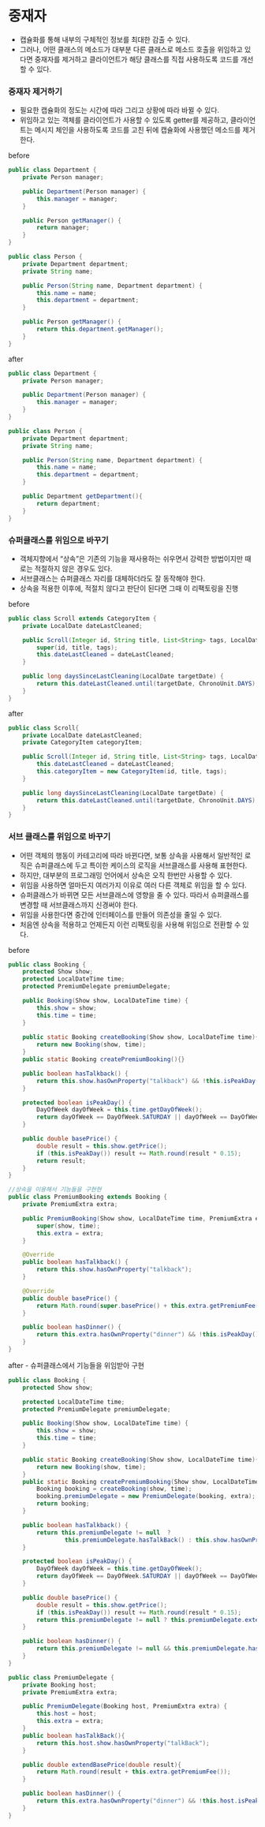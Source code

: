 # 중재자
- 캡슐화를 통해 내부의 구체적인 정보를 최대한 감출 수 있다. 
- 그러나, 어떤 클래스의 메소드가 대부분 다른 클래스로 메소드 호출을 위임하고 있다면 중재자를 제거하고 클라이언트가 해당 클래스를 직접 사용하도록 코드를 개선할 수 있다. 

### 중재자 제거하기
- 필요한 캡슐화의 정도는 시간에 따라 그리고 상황에 따라 바뀔 수 있다. 
- 위임하고 있는 객체를 클라이언트가 사용할 수 있도록 getter를 제공하고, 클라이언트는 메시지 체인을 사용하도록 코드를 고친 뒤에 캡슐화에 사용했던 메소드를 제거한다. 

before

```java
public class Department {
    private Person manager;

    public Department(Person manager) {
        this.manager = manager;
    }

    public Person getManager() {
        return manager;
    }
}

public class Person {
    private Department department;
    private String name;

    public Person(String name, Department department) {
        this.name = name;
        this.department = department;
    }

    public Person getManager() {
        return this.department.getManager();
    }
}
```

after

```java
public class Department {
    private Person manager;

    public Department(Person manager) {
        this.manager = manager;
    }
}

public class Person {
    private Department department;
    private String name;

    public Person(String name, Department department) {
        this.name = name;
        this.department = department;
    }

    public Department getDepartment(){
        return department;
    }
}
```

### 슈퍼클래스를 위임으로 바꾸기
- 객체지향에서 “상속”은 기존의 기능을 재사용하는 쉬우면서 강력한 방법이지만 때로는 적절하지 않은 경우도 있다. 
- 서브클래스는 슈퍼클래스 자리를 대체하더라도 잘 동작해야 한다. 
- 상속을 적용한 이후에, 적절치 않다고 판단이 된다면 그때 이 리팩토링을 진행

before
  
```java
public class Scroll extends CategoryItem {
    private LocalDate dateLastCleaned;

    public Scroll(Integer id, String title, List<String> tags, LocalDate dateLastCleaned) {
        super(id, title, tags);
        this.dateLastCleaned = dateLastCleaned;
    }

    public long daysSinceLastCleaning(LocalDate targetDate) {
        return this.dateLastCleaned.until(targetDate, ChronoUnit.DAYS);
    }
}

```

after

```java
public class Scroll{
    private LocalDate dateLastCleaned;
    private CategoryItem categoryItem;

    public Scroll(Integer id, String title, List<String> tags, LocalDate dateLastCleaned) {
        this.dateLastCleaned = dateLastCleaned;
        this.categoryItem = new CategoryItem(id, title, tags);
    }

    public long daysSinceLastCleaning(LocalDate targetDate) {
        return this.dateLastCleaned.until(targetDate, ChronoUnit.DAYS);
    }
}
```

### 서브 클래스를 위임으로 바꾸기
- 어떤 객체의 행동이 카테고리에 따라 바뀐다면, 보통 상속을 사용해서 일반적인 로직은 슈퍼클래스에 두고 특이한 케이스의 로직을 서브클래스를 사용해 표현한다.
- 하지만, 대부분의 프로그래밍 언어에서 상속은 오직 한번만 사용할 수 있다. 
- 위임을 사용하면 얼마든지 여러가지 이유로 여러 다른 객체로 위임을 할 수 있다. 
- 슈퍼클래스가 바뀌면 모든 서브클래스에 영향을 줄 수 있다. 따라서 슈퍼클래스를 변경할 때 서브클래스까지 신경써야 한다. 
- 위임을 사용한다면 중간에 인터페이스를 만들어 의존성을 줄일 수 있다. 
- 처음엔 상속을 적용하고 언제든지 이런 리팩토링을 사용해 위임으로 전환할 수 있다.

before

```java
public class Booking {
    protected Show show;
    protected LocalDateTime time;    
    protected PremiumDelegate premiumDelegate;

    public Booking(Show show, LocalDateTime time) {
        this.show = show;
        this.time = time;
    }
    
    public static Booking createBooking(Show show, LocalDateTime time){
        return new Booking(show, time);        
    }
    public static Booking createPremiumBooking(){}

    public boolean hasTalkback() {
        return this.show.hasOwnProperty("talkback") && !this.isPeakDay();
    }

    protected boolean isPeakDay() {
        DayOfWeek dayOfWeek = this.time.getDayOfWeek();
        return dayOfWeek == DayOfWeek.SATURDAY || dayOfWeek == DayOfWeek.SUNDAY;
    }

    public double basePrice() {
        double result = this.show.getPrice();
        if (this.isPeakDay()) result += Math.round(result * 0.15);
        return result;
    }
}

//상속을 이용해서 기능들을 구현현
public class PremiumBooking extends Booking {
    private PremiumExtra extra;

    public PremiumBooking(Show show, LocalDateTime time, PremiumExtra extra) {
        super(show, time);
        this.extra = extra;
    }

    @Override
    public boolean hasTalkback() {
        return this.show.hasOwnProperty("talkback");
    }

    @Override
    public double basePrice() {
        return Math.round(super.basePrice() + this.extra.getPremiumFee());
    }

    public boolean hasDinner() {
        return this.extra.hasOwnProperty("dinner") && !this.isPeakDay();
    }
}
```

after - 슈퍼클래스에서 기능들을 위임받아 구현

```java
public class Booking {
    protected Show show;

    protected LocalDateTime time;
    protected PremiumDelegate premiumDelegate;

    public Booking(Show show, LocalDateTime time) {
        this.show = show;
        this.time = time;
    }

    public static Booking createBooking(Show show, LocalDateTime time){
        return new Booking(show, time);
    }
    public static Booking createPremiumBooking(Show show, LocalDateTime time, PremiumExtra extra){
        Booking booking = createBooking(show, time);
        booking.premiumDelegate = new PremiumDelegate(booking, extra);
        return booking;
    }

    public boolean hasTalkback() {
        return this.premiumDelegate != null  ?
                this.premiumDelegate.hasTalkBack() : this.show.hasOwnProperty("talkback") && !this.isPeakDay();
    }

    protected boolean isPeakDay() {
        DayOfWeek dayOfWeek = this.time.getDayOfWeek();
        return dayOfWeek == DayOfWeek.SATURDAY || dayOfWeek == DayOfWeek.SUNDAY;
    }

    public double basePrice() {
        double result = this.show.getPrice();
        if (this.isPeakDay()) result += Math.round(result * 0.15);
        return this.premiumDelegate != null ? this.premiumDelegate.extendBasePrice(result) : result;
    }

    public boolean hasDinner() {
        return this.premiumDelegate != null && this.premiumDelegate.hasDinner();
    }
}

public class PremiumDelegate {
    private Booking host;
    private PremiumExtra extra;

    public PremiumDelegate(Booking host, PremiumExtra extra) {
        this.host = host;
        this.extra = extra;
    }
    public boolean hasTalkBack(){
        return this.host.show.hasOwnProperty("talkBack");
    }

    public double extendBasePrice(double result){
        return Math.round(result + this.extra.getPremiumFee());
    }

    public boolean hasDinner() {
        return this.extra.hasOwnProperty("dinner") && !this.host.isPeakDay();
    }
}
```
